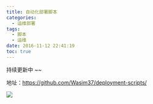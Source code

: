 ```yaml
---
title: 自动化部署脚本
categories:
  - 运维部署
tags:
  - 脚本
  - 运维
date: 2016-11-12 22:41:19
toc: true
---
```


持续更新中 ~~

地址：https://github.com/Wasim37/deployment-scripts/

![](http://7xvfir.com1.z0.glb.clouddn.com/%E8%87%AA%E5%8A%A8%E5%8C%96%E9%83%A8%E7%BD%B2%E8%84%9A%E6%9C%AC/1.jpg)